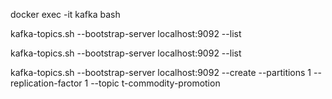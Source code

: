 docker exec -it kafka bash

kafka-topics.sh --bootstrap-server localhost:9092 --list

kafka-topics.sh --bootstrap-server localhost:9092 --list

kafka-topics.sh --bootstrap-server localhost:9092 --create --partitions 1 --replication-factor 1 --topic t-commodity-promotion
